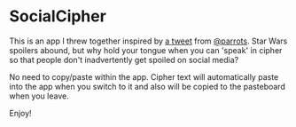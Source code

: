 # SocialCipher

This is an app I threw together inspired by [a tweet](https://twitter.com/parrots/status/942110648254726145) from [@parrots](https://twitter.com/parrots/).  Star Wars spoilers abound, but why hold your tongue when you can 'speak' in cipher so that people don't inadvertently get spoiled on social media?

No need to copy/paste within the app.  Cipher text will automatically paste into the app when you switch to it and also will be copied to the pasteboard when you leave.

Enjoy!

